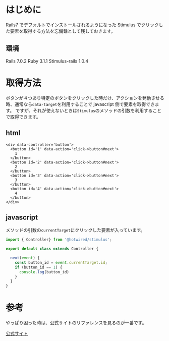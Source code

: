 <!--
title:   【Stimulus】Stimulusをクリックした要素を取得する方法
tags:    JavaScript,Rails7,Stimulus
id:      b29f272230fd7ec199ea
private: false
-->

# はじめに

Rails7 でデフォルトでインストールされるようになった Stimulus でクリックした要素を取得する方法を忘備録として残しておきます。

## 環境

Rails 7.0.2
Ruby 3.1.1
Stimulus-rails 1.0.4

# 取得方法

ボタンが４つあり特定のボタンをクリックした時だけ、アクションを発動させる時、通常なら`data-target`を利用することで javascript 側で要素を取得できます。
ですが、それが使えないときは`Stimulus`のメソッドの引数を利用することで取得できます。

## html

```html: button.html
<div data-controller='button'>
  <button id='1' data-action='click->button#next'>
    1
  </button>
  <button id='2' data-action='click->button#next'>
    2
  </button>
  <button id='3' data-action='click->button#next'>
    3
  </button>
  <button id='4' data-action='click->button#next'>
    4
  </button>
</div>

```

## javascript

メソッドの引数の`currentTarget`にクリックした要素が入っています。

```javascript:button_controller.js
import { Controller} from '@hotwired/stimulus';

export default class extends Controller {

  next(event) {
    const button_id = event.currentTarget.id;
    if (button_id == 1) {
      console.log(button_id)
    }
  }
}

```

# 参考

やっぱり困った時は、公式サイトのリファレンスを見るのが一番です。

[公式サイト](https://stimulus.hotwired.dev/reference/actions)

